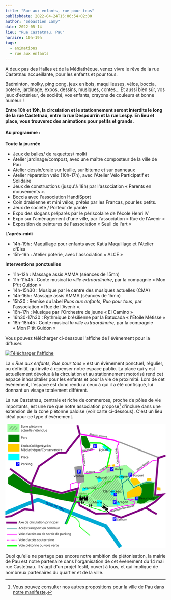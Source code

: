 ```yaml
---
title: "Rue aux enfants, rue pour tous"
publishdate: 2022-04-24T15:06:54+02:00
author: "Sébastien Lamy"
date: 2022-05-14
lieu: "Rue Castetnau, Pau"
horaire: 10h-19h
tags:
  - animations
  - rue aux enfants
---
```


A deux pas des Halles et de la Médiathèque, venez vivre le rêve de la rue Castetnau accueillante, pour les enfants et pour tous.

<!--more-->

Badminton, molky, ping pong, jeux en bois, maquilleuses, vélos, boccia, poterie, jardinage, expos, dessins, musiques, contes...
Et aussi bien sûr, vos jeux d'extérieur, de société, vos enfants, crayons de couleurs et bonne humeur !

**Entre 10h et 19h, la circulation et le stationnement seront interdits le long de la rue Castetnau, entre la rue Despourrin et la rue Lespy. En lieu et place, vous trouverez des animations pour petits et grands.**

#### Au programme :

**Toute la journée**
* Jeux de balles/ de raquettes/ molki
* Atelier jardinage/compost, avec une maître composteur de la ville de Pau
* Atelier dessin/craie sur feuille, sur bitume et sur panneaux
* Atelier réparation vélo (10h-17h), avec l'Atelier Vélo Participatif et Solidaire
* Jeux de constructions (jusqu'à 18h) par l'association « Parents en mouvements ».
* Boccia avec l'association HandiSport
* Coin draisienne et mini vélos, prêtés par les Francas, pour les petits.
* Jeux de société / Porteur de parole
* Expo des slogans préparés par le périscolaire de l'école Henri IV
* Expo sur l'aménagement d'une ville, par l'association « Rue de l'Avenir »
* Exposition de peintures de l'association « Seuil de l'art »

**L'après-midi**
* 14h-19h : Maquillage pour enfants avec Katia Maquillage et l'Atelier d'Elsa
* 15h-19h : Atelier poterie, avec l'association « ALCE »

**Interventions ponctuelles**
* 11h-12h : Massage assis AMMA (séances de 15mn)
* 11h-11h45 : Conte musical *la ville extraordinaire*, par la compagnie « Mon P'tit Guidon »
* 14h-15h30 : Musique par le centre des musiques actuelles (CMA)
* 14h-16h : Massage assis AMMA (séances de 15mn)
* 15h30 : Remise du label *Rues aux enfants, Rue pour tous*, par l'association « Rue de l'Avenir ».
* 16h-17h : Musique par l'Orchestre de jeune « El Camino »
* 16h30-17h30 : Rythmique brésilienne par la Batucada « l'Étoile Métisse »
* 18h-18h45 : Conte musical *la ville extraordinaire*, par la compagnie « Mon P'tit Guidon »

Vous pouvez télécharger ci-dessous l'affiche de l'évènement pour la diffuser.

<div class="pure-g trombi">
<a href="rue_castetnau_aux_enfants_2022.pdf"><img src="affiche_miniature.jpg" alt="Télécharger l'affiche"></a>
</div>

La « *Rue aux enfants, Rue pour tous* » est un évènement ponctuel, régulier, ou définitif, qui invite à repenser notre espace public. La place qui y est actuellement dévolue à la circulation et au stationnement motorisé rend cet espace inhospitalier pour les enfants et pour la vie de proximité. Lors de cet évènement, l'espace est donc rendu à ceux à qui il a été confisqué, lui donnant un visage totalement différent.

La rue Castetnau, centrale et riche de commerces, proche de pôles de vie importants, est une rue que notre association propose[^1] d'inclure dans une extension de la zone piétonne paloise (voir carte ci-dessous). C'est un lieu idéal pour ce type d'évènement.


![carte de la zone piétonne étendue de Pau](zone-pietonne-etendue-pau.svg)


Quoi qu'elle ne partage pas encore notre ambition de piétonisation, la mairie de Pau est notre partenaire dans l'organisation de cet évènement du 14 mai rue Castetnau. Il s'agit d'un projet festif, ouvert à tous, et qui implique de nombreux partenaires du quartier et de la ville.


[^1]: Vous pouvez consulter nos autres propositions pour la ville de Pau dans [notre manifeste](https://municipales2020.parlons-velo.fr/manifeste/download/24880).
